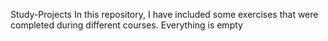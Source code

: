 Study-Projects
In this repository, I have included some exercises that were completed during different courses.
Everything is empty